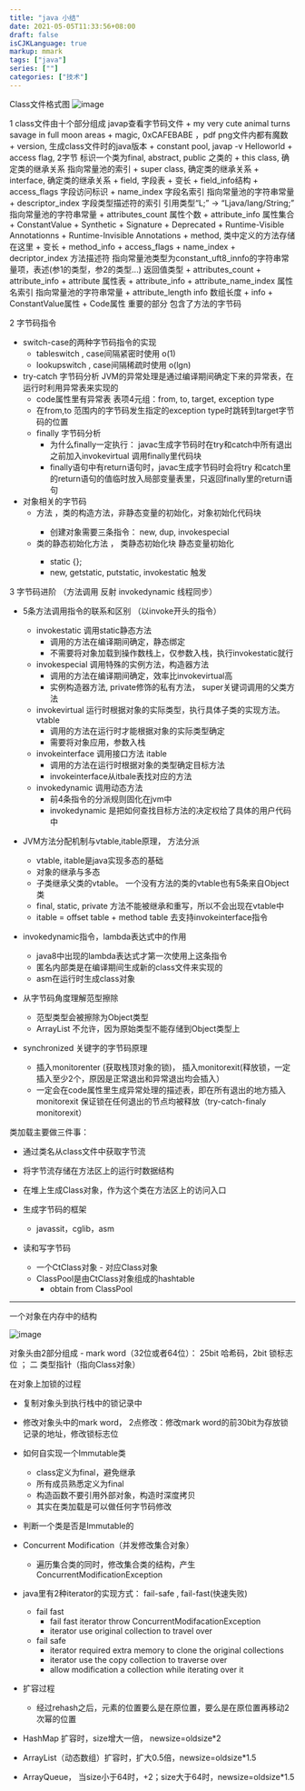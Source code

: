 ```yaml
---
title: "java 小结"
date: 2021-05-05T11:33:56+08:00
draft: false
isCJKLanguage: true
markup: mmark
tags: ["java"]
series: [""]
categories: ["技术"]
---
```


Class文件格式图
![image](/os/java-class-file-internal-structure.png)

1  class文件由十个部分组成 javap查看字节码文件
    + my very cute animal turns savage in full moon areas
    +  magic,  0xCAFEBABE ，pdf png文件内都有魔数
    +  version, 生成class文件时的java版本
    +  constant pool,  javap -v Helloworld
    +  access flag, 2字节 标识一个类为final, abstract, public 之类的
    +  this class,  确定类的继承关系 指向常量池的索引
    +  super class, 确定类的继承关系
    +  interface,   确定类的继承关系
    +  field, 字段表
       +  变长
       +  field_info结构 
          +  access_flags 字段访问标识
          +  name_index 字段名索引 指向常量池的字符串常量
          +  descriptor_index  字段类型描述符的索引  引用类型“L;” -> “Ljava/lang/String;” 指向常量池的字符串常量
          +  attributes_count 属性个数
          +  attribute_info  属性集合
             +  ConstantValue
             +  Synthetic
             +  Signature
             +  Deprecated
             +  Runtime-Visible Annotationns
             +  Runtime-Invisible Annotations
    +  method, 类中定义的方法存储在这里
       +  变长
       +  method_info
          +  access_flags
          +  name_index
          +  decriptor_index 方法描述符 指向常量池类型为constant_uft8_innfo的字符串常量项，表述(参1的类型，参2的类型...) 返回值类型
          +  attributes_count
          +  attribute_info
    +  attribute 属性表
       +  attribute_info 
          +  attribute_name_index 属性名索引 指向常量池的字符串常量
          +  attribute_length info 数组长度
          +  info
             +  ConstantValue属性
             +  Code属性 重要的部分 包含了方法的字节码

2 字节码指令
+ switch-case的两种字节码指令的实现
   + tableswitch , case间隔紧密时使用 o(1)
   + lookupswitch , case间隔稀疏时使用  o(lgn)
+ try-catch 字节码分析 JVM的异常处理是通过编译期间确定下来的异常表，在运行时利用异常表来实现的
   + code属性里有异常表 表项4元组：from, to, target, exception type
   + 在from,to 范围内的字节码发生指定的exception type时跳转到target字节码的位置
   + finally 字节码分析
      + 为什么finally一定执行： javac生成字节码时在try和catch中所有退出之前加入invokevirtual 调用finally里代码块
      + finally语句中有return语句时，javac生成字节码时会将try 和catch里的return语句的值临时放入局部变量表里，只返回finally里的return语句
+ 对象相关的字节码
   + <init> 方法 ，类的构造方法，非静态变量的初始化，对象初始化代码块 
      + 创建对象需要三条指令： new, dup, invokespecial 
   + <clinit> 类的静态初始化方法 ， 类静态初始化块 静态变量初始化
      + static {};
      + new, getstatic, putstatic, invokestatic 触发

3 字节码进阶 （方法调用 反射 invokedynamic 线程同步）

+ 5条方法调用指令的联系和区别 （以invoke开头的指令）
   + invokestatic 调用static静态方法
      + 调用的方法在编译期间确定，静态绑定
      + 不需要将对象加载到操作数栈上，仅参数入栈，执行invokestatic就行
   + invokespecial  调用特殊的实例方法，构造器方法
      + 调用的方法在编译期间确定，效率比invokevirtual高
      + 实例构造器方法<init>, private修饰的私有方法， super关键词调用的父类方法
   + invokevirtual 运行时根据对象的实际类型，执行具体子类的实现方法。 vtable
      + 调用的方法在运行时才能根据对象的实际类型确定
      + 需要将对象应用，参数入栈
   + invokeinterface 调用接口方法  itable
      + 调用的方法在运行时根据对象的类型确定目标方法
      + invokeinterface从itbale表找对应的方法
   + invokedynamic 调用动态方法
      + 前4条指令的分派规则固化在jvm中
      + invokedynamic 是把如何查找目标方法的决定权给了具体的用户代码中

+ JVM方法分配机制与vtable,itable原理， 方法分派
   + vtable, itable是java实现多态的基础
   + 对象的继承与多态
   + 子类继承父类的vtable。 一个没有方法的类的vtable也有5条来自Object类
   + final, static, private 方法不能被继承和重写，所以不会出现在vtable中
   + itable = offset table + method table 去支持invokeinterface指令 
+ invokedynamic指令，lambda表达式中的作用
   + java8中出现的lambda表达式才第一次使用上这条指令
   + 匿名内部类是在编译期间生成新的class文件来实现的
   + asm在运行时生成class对象
+ 从字节码角度理解范型擦除
   + 范型类型会被擦除为Object类型
   + ArrayList<int> 不允许，因为原始类型不能存储到Object类型上
+ synchronized 关键字的字节码原理
   + 插入monitorenter (获取栈顶对象的锁)， 插入monitorexit(释放锁，一定插入至少2个，原因是正常退出和异常退出均会插入）
   + 一定会在code属性里生成异常处理的描述表，即在所有退出的地方插入monitorexit 保证锁在任何退出的节点均被释放（try-catch-finaly monitorexit）


类加载主要做三件事：
+ 通过类名从class文件中获取字节流
+ 将字节流存储在方法区上的运行时数据结构
+ 在堆上生成Class对象，作为这个类在方法区上的访问入口


+ 生成字节码的框架
  + javassit，cglib，asm
+ 读和写字节码
  + 一个CtClass对象 - 对应Class对象
  + ClassPool是由CtClass对象组成的hashtable
    + obtain from ClassPool
---

一个对象在内存中的结构

![image](/os/object-memory-structure.png)

对象头由2部分组成 - mark word（32位或者64位）： 25bit 哈希码，2bit 锁标志位 ； 二  类型指针（指向Class对象）

在对象上加锁的过程
+ 复制对象头到执行栈中的锁记录中
+ 修改对象头中的mark word， 2点修改：修改mark word的前30bit为存放锁记录的地址，修改锁标志位


+ 如何自实现一个Immutable类
  + class定义为final，避免继承
  + 所有成员熟悉定义为final
  + 构造函数不要引用外部对象，构造时深度拷贝
  + 其实在类加载是可以做任何字节码修改
+ 判断一个类是否是Immutable的

+ Concurrent Modification（并发修改集合对象）
  + 遍历集合类的同时，修改集合类的结构，产生ConcurrentModificationException
+ java里有2种iterator的实现方式： fail-safe , fail-fast(快速失败)
  + fail fast
    + fail fast iterator throw ConcurrentModifacationException
    + iterator use original collection to travel over
  + fail safe
    + iterator required extra memory to clone the original collections
    + iterator use the copy collection to traverse over
    + allow modification a collection while iterating over it

+ 扩容过程
  + 经过rehash之后，元素的位置要么是在原位置，要么是在原位置再移动2次幂的位置
+ HashMap 扩容时，size增大一倍， newsize=oldsize*2
+ ArrayList（动态数组）扩容时，扩大0.5倍，newsize=oldsize*1.5
+ ArrayQueue， 当size小于64时，+2；size大于64时，newsize=oldsize*1.5